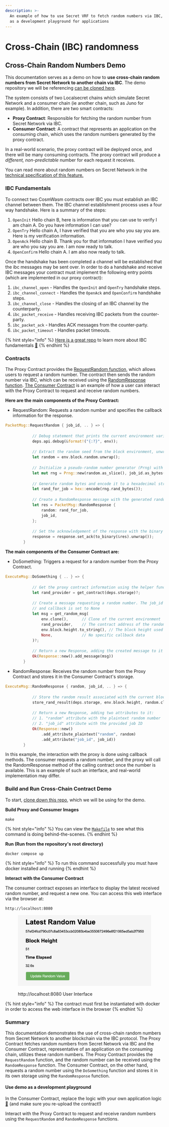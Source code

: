 ```yaml
---
description: >-
  An example of how to use Secret VRF to fetch random numbers via IBC, as well
  as a development playground for applications
---
```


# Cross-Chain (IBC) randomness

## Cross-Chain Random Numbers Demo

This documentation serves as a demo on how to **use cross-chain random numbers from Secret Network to another chain via IBC**. The demo repository we will be referencing [can be cloned here](https://github.com/scrtlabs/random-ibc-example).&#x20;

The system consists of two Localsecret chains which simulate Secret Network and a consumer chain (ie another chain, such as Juno for example). In addition, there are two smart contracts:

* **Proxy Contract**: Responsible for fetching the random number from Secret Network via IBC.
* **Consumer Contract**: A contract that represents an application on the consuming chain, which uses the random numbers generated by the proxy contract.

In a real-world scenario, the proxy contract will be deployed once, and there will be many consuming contracts. The proxy contract will produce a _different, non-predictable_ number for each request it receives.&#x20;

You can read more about random numbers on Secret Network in the [technical specification of this feature.](../../secret-contract-fundamentals/available-native-features-modules/secret-vrf-on-chain-randomness.md)

### IBC Fundamentals

To connect two CosmWasm contracts over IBC you must establish an IBC channel between them. The IBC channel establishment process uses a four way handshake. Here is a summary of the steps:

1. `OpenInit` Hello chain B, here is information that you can use to verify I am chain A. Do you have information I can use?
2. `OpenTry` Hello chain A, I have verified that you are who you say you are. Here is my verification information.
3. `OpenAck` Hello chain B. Thank you for that information I have verified you are who you say you are. I am now ready to talk.
4. `OpenConfirm` Hello chain A. I am also now ready to talk.

Once the handshake has been completed a channel will be established that the ibc messages may be sent over. In order to do a handshake and receive IBC messages your contract must implement the following entry points (which are implemented in our proxy contract):

1. `ibc_channel_open` - Handles the `OpenInit` and `OpenTry` handshake steps.
2. `ibc_channel_connect` - Handles the `OpenAck` and `OpenConfirm` handshake steps.
3. `ibc_channel_close` - Handles the closing of an IBC channel by the counterparty.
4. `ibc_packet_receive` - Handles receiving IBC packets from the counter-party.
5. `ibc_packet_ack` - Handles ACK messages from the counter-party.&#x20;
6. `ibc_packet_timeout` - Handles packet timeouts.

{% hint style="info" %}
[Here is a great repo](https://github.com/0xekez/cw-ibc-example) to learn more about IBC fundamentals [🎉](https://emojipedia.org/party-popper/)
{% endhint %}

### Contracts

The Proxy Contract provides the [RequestRandom function](https://github.com/scrtlabs/random-ibc-example/blob/5ae0da52469fea0eb390a12dbfb370b03c2592a2/contracts/proxy/src/contract.rs#L73), which allows users to request a random number. The contract then sends the random number via IBC, which can be received using the [RandomResponse function](https://github.com/scrtlabs/random-ibc-example/blob/5ae0da52469fea0eb390a12dbfb370b03c2592a2/contracts/proxy/src/contract.rs#L141). [The Consumer Contract](https://github.com/scrtlabs/random-ibc-example/blob/main/contracts/consumer/src/contract.rs) is an example of how a user can interact with the Proxy Contract to request and receive random numbers.

**Here are the main components of the Proxy Contract:**

* RequestRandom: Requests a random number and specifies the callback information for the response.

```rust
PacketMsg::RequestRandom { job_id, .. } => {

            // Debug statement that prints the current environment variable
            deps.api.debug(&format!("{:?}", env));

            // Extract the random seed from the block environment, unwrapping the Option
            let random = env.block.random.unwrap();

            // Initialize a pseudo-random number generator (Prng) with the random seed and job_id as bytes
            let mut rng = Prng::new(random.as_slice(), job_id.as_bytes());

            // Generate random bytes and encode it to a hexadecimal string
            let rand_for_job = hex::encode(rng.rand_bytes());

            // Create a RandomResponse message with the generated random number and job_id
            let res = PacketMsg::RandomResponse {
                random: rand_for_job,
                job_id,
            };

            // Set the acknowledgement of the response with the binary form of RandomResponse
            response = response.set_ack(to_binary(&res).unwrap());
        }
```

**The main components of the Consumer Contract are:**

* DoSomething: Triggers a request for a random number from the Proxy Contract.

```rust
ExecuteMsg::DoSomething { .. } => {

            // Get the proxy contract information using the helper function get_contract
            let rand_provider = get_contract(deps.storage)?;

            // Create a message requesting a random number. The job_id is set as the current block height
            // and callback is set to None
            let msg = get_random_msg(
                env.clone(),      // Clone of the current environment
                rand_provider,    // The contract address of the random provider
                env.block.height.to_string(), // The block height used as the job ID
                None,             // No specific callback data
            )?;

            // Return a new Response, adding the created message to it
            Ok(Response::new().add_message(msg))
        }
```

* RandomResponse: Receives the random number from the Proxy Contract and stores it in the Consumer Contract's storage.

```rust
ExecuteMsg::RandomResponse { random, job_id, .. } => {

            // Store the random result associated with the current block height using the helper function store_rand_result
            store_rand_result(deps.storage, env.block.height, random.clone())?;

            // Return a new Response, adding two attributes to it: 
            // 1. "random" attribute with the plaintext random number
            // 2. "job_id" attribute with the provided job ID
            Ok(Response::new()
                .add_attribute_plaintext("random", random)
                .add_attribute("job_id", job_id))
        }
```

In this example, the interaction with the proxy is done using callback methods. The consumer requests a random number, and the proxy will call the RandomResponse method of the calling contract once the number is available. This is an example of such an interface, and real-world implementation may differ.

### Build and Run Cross-Chain Contract Demo

To start, [clone down this repo](https://github.com/scrtlabs/random-ibc-example/tree/5ae0da52469fea0eb390a12dbfb370b03c2592a2), which we will be using for the demo.&#x20;

**Build Proxy and Consumer Images**

```
make
```

{% hint style="info" %}
You can view the [`Makefile`](https://github.com/scrtlabs/random-ibc-example/blob/5ae0da52469fea0eb390a12dbfb370b03c2592a2/Makefile) to see what this command is doing behind-the-scenes.&#x20;
{% endhint %}

**Run (Run from the repository's root directory)**

```
docker compose up
```

{% hint style="info" %}
To run this command successfully you must have docker installed and running
{% endhint %}

**Interact with the Consumer Contract**

The consumer contract exposes an interface to display the latest received random number, and request a new one. You can access this web interface via the browser at:

```
http://localhost:8080
```

<figure><img src="../../../.gitbook/assets/rng ibc.png" alt=""><figcaption><p>http://localhost:8080 User Interface</p></figcaption></figure>

{% hint style="info" %}
The contract must first be instantiated with docker in order to access the web interface in the browser&#x20;
{% endhint %}

### Summary

This documentation demonstrates the use of cross-chain random numbers from Secret Network to another blockchain via the IBC protocol. The Proxy Contract fetches random numbers from Secret Network via IBC and the Consumer Contract, representative of an application on the consuming chain, utilizes these random numbers. The Proxy Contract provides the `RequestRandom` function, and the random number can be received using the `RandomResponse` function. The Consumer Contract, on the other hand, requests a random number using the `DoSomething` function and stores it in its own storage using the `RandomResponse` function.

#### Use demo as a development playground

In the Consumer Contract, replace the logic with your own application logic [🎉](https://emojipedia.org/party-popper/) (and make sure you re-upload the contract!)&#x20;

Interact with the Proxy Contract to request and receive random numbers using the `RequestRandom` and `RandomResponse` functions.

